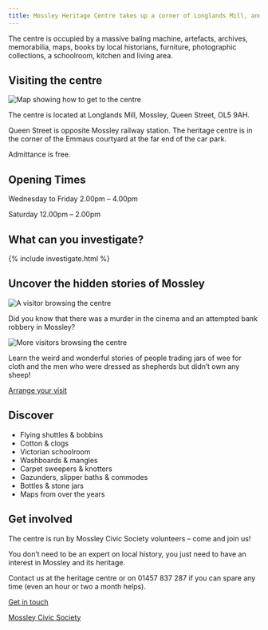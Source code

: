 ```yaml
---
title: Mossley Heritage Centre takes up a corner of Longlands Mill, and is dedicated to celebrating our incredible hilly milly history.
---
```


The centre is occupied by a massive baling machine, artefacts, archives, memorabilia, maps, books by local historians, furniture, photographic collections, a schoolroom, kitchen and living area.

## Visiting the centre

![Map showing how to get to the centre](https://placedog.net/200/200)

The centre is located at Longlands Mill, Mossley, Queen Street, OL5 9AH.

Queen Street is opposite Mossley railway station. The heritage centre is in the corner of the Emmaus courtyard at the far end of the car park.

Admittance is free.

## Opening Times

Wednesday to Friday
2.00pm – 4.00pm

Saturday
12.00pm – 2.00pm

## What can you investigate?

{% include investigate.html %}

## Uncover the hidden stories of Mossley

![A visitor browsing the centre](https://placedog.net/200/200)

Did you know that there was a murder in the cinema and an attempted bank robbery in Mossley?

![More visitors browsing the centre](https://placedog.net/200/200)

Learn the weird and wonderful stories of people trading jars of wee for cloth and the men who were dressed as shepherds but didn’t own any sheep!

[Arrange your visit](/visit)

## Discover

- Flying shuttles & bobbins
- Cotton & clogs
- Victorian schoolroom
- Washboards & mangles
- Carpet sweepers & knotters
- Gazunders, slipper baths & commodes
- Bottles & stone jars
- Maps from over the years

## Get involved

The centre is run by Mossley Civic Society volunteers – come and join us!

You don’t need to be an expert on local history, you just need to have an interest in Mossley and its heritage.

Contact us at the heritage centre or on 01457 837 287 if you can spare any time (even an hour or two a month helps).

[Get in touch](/contact)

[Mossley Civic Society](/civic-society)
